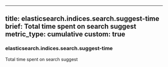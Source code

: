 
---
title: elasticsearch.indices.search.suggest-time
brief: Total time spent on search suggest
metric_type: cumulative
custom: true
---
### elasticsearch.indices.search.suggest-time

Total time spent on search suggest
